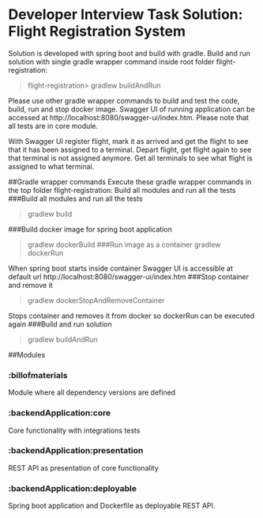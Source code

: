 # Developer Interview Task Solution: Flight Registration System

Solution is developed with spring boot and build with gradle.
Build and run solution with single gradle wrapper command 
inside root folder flight-registration:
> flight-registration> gradlew buildAndRun

Please use other gradle wrapper commands to build and test the code, 
build, run and stop docker image. Swagger UI of running application
can be accessed at http://localhost:8080/swagger-ui/index.htm.
Please note that all tests are in core module.

With Swagger UI register flight, mark it as arrived and get the flight 
to see that it has been assigned to a terminal. Depart flight, get flight
again to see that terminal is not assigned anymore. Get all terminals
to see what flight is assigned to what terminal.

##Gradle wrapper commands
Execute these gradle wrapper commands in the top folder flight-registration:
Build all modules and run all the tests
###Build all modules and run all the tests
> gradlew build
>
###Build docker image for spring boot application
> gradlew dockerBuild
###Run image as a container
> gradlew dockerRun
> 
When spring boot starts inside container Swagger UI
is accessible at default url http://localhost:8080/swagger-ui/index.htm
###Stop container and remove it
> gradlew dockerStopAndRemoveContainer
> 
Stops container and removes it from docker so dockerRun can be executed again
###Build and run solution
> gradlew buildAndRun
>

##Modules
### :billofmaterials
Module where all dependency versions are defined
### :backendApplication:core
Core functionality with integrations tests
### :backendApplication:presentation
REST API as presentation of core functionality
### :backendApplication:deployable
Spring boot application and Dockerfile as deployable REST API.
